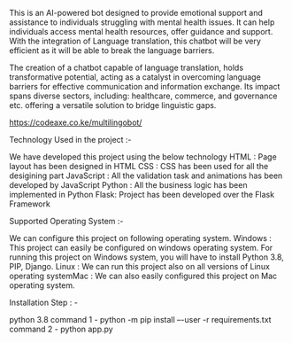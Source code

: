 This is an AI-powered bot designed to provide emotional support and assistance to individuals struggling with mental health issues. It can help individuals access mental health resources, offer guidance and support. With the integration of Language translation, this chatbot will be very efficient as it will be able to break the language barriers.

The creation of a chatbot capable of language translation, holds transformative potential, acting as a catalyst in overcoming language barriers for effective communication and information exchange. Its impact spans diverse sectors, including: healthcare, commerce, and governance etc. offering a versatile solution to bridge linguistic gaps.

https://codeaxe.co.ke/multilingobot/


Technology Used in the project :-

We have developed this project using the below technology
HTML : Page layout has been designed in HTML
CSS : CSS has been used for all the desigining part
JavaScript : All the validation task and animations has been developed by JavaScript
Python : All the business logic has been implemented in Python
Flask: Project has been developed over the Flask Framework


Supported Operating System :-

We can configure this project on following operating system.
Windows : This project can easily be configured on windows operating system. For running this project on Windows system, you will have to install
Python 3.8, PIP, Django.
Linux : We can run this project also on all versions of Linux operating systemMac : We can also easily configured this project on Mac operating system.


Installation Step : -

python 3.8
command 1 - python -m pip install –-user -r requirements.txt
command 2 - python app.py